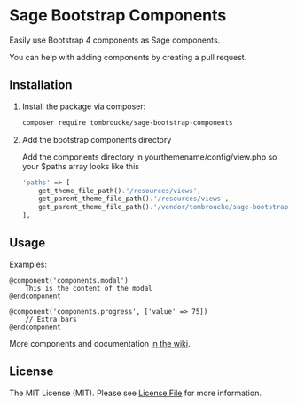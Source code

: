 # Sage Bootstrap Components

Easily use Bootstrap 4 components as Sage components. 

You can help with adding components by creating a pull request.

## Installation

1. Install the package via composer:

	```bash
	composer require tombroucke/sage-bootstrap-components
	```

2. Add the bootstrap components directory

	Add the components directory in yourthemename/config/view.php so your $paths array looks like this
	
	```php
	'paths' => [
        get_theme_file_path().'/resources/views',
        get_parent_theme_file_path().'/resources/views',
        get_parent_theme_file_path().'/vendor/tombroucke/sage-bootstrap-components/resources/views',
    ],
	```


## Usage

Examples:

```blade
@component('components.modal')
    This is the content of the modal
@endcomponent

@component('components.progress', ['value' => 75]) 
    // Extra bars
@endcomponent
```

More components and documentation [in the wiki](https://github.com/appstract/laravel-bootstrap-components/wiki).

## License

The MIT License (MIT). Please see [License File](LICENSE.md) for more information.
